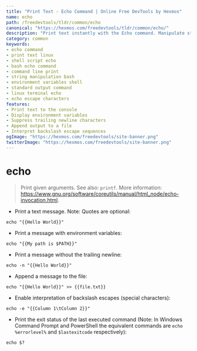 ```yaml
---
title: "Print Text - Echo Command | Online Free DevTools by Hexmos"
name: echo
path: /freedevtools/tldr/common/echo
canonical: "https://hexmos.com/freedevtools/tldr/common/echo/"
description: "Print text instantly with the Echo command. Manipulate strings and display environment variables directly from the command line. Free online tool, no registration required."
category: common
keywords:
- echo command
- print text linux
- shell script echo
- bash echo command
- command line print
- string manipulation bash
- environment variables shell
- standard output command
- linux terminal echo
- echo escape characters
features:
- Print text to the console
- Display environment variables
- Suppress trailing newline characters
- Append output to a file
- Interpret backslash escape sequences
ogImage: "https://hexmos.com/freedevtools/site-banner.png"
twitterImage: "https://hexmos.com/freedevtools/site-banner.png"
---
```


# echo

> Print given arguments.
> See also: `printf`.
> More information: <https://www.gnu.org/software/coreutils/manual/html_node/echo-invocation.html>.

- Print a text message. Note: Quotes are optional:

`echo "{{Hello World}}"`

- Print a message with environment variables:

`echo "{{My path is $PATH}}"`

- Print a message without the trailing newline:

`echo -n "{{Hello World}}"`

- Append a message to the file:

`echo "{{Hello World}}" >> {{file.txt}}`

- Enable interpretation of backslash escapes (special characters):

`echo -e "{{Column 1\tColumn 2}}"`

- Print the exit status of the last executed command (Note: In Windows Command Prompt and PowerShell the equivalent commands are `echo %errorlevel%` and `$lastexitcode` respectively):

`echo $?`

